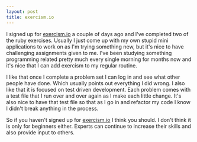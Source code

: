 ```yaml
---
layout: post
title: exercism.io
---
```


I signed up for [exercism.io](http://exercism.io) a couple of days ago and I've completed two of the ruby exercises. Usually I just come up with my own stupid mini applications to work on as I'm trying something new, but it's nice to have challenging assignments given to me. I've been studying something programming related pretty much every single morning for months now and it's nice that I can add exercism to my regular routine.

I like that once I complete a problem set I can log in and see what other people have done. Which usually points out everything I did wrong. I also like that it is focused on test driven development. Each problem comes with a test file that I run over and over again as I make each little change. It's also nice to have that test file so that as I go in and refactor my code I know I didn't break anything in the process.

So if you haven't signed up for [exercism.io](http://exercism.io) I think you should. I don't think it is only for beginners either. Experts can continue to increase their skills and also provide input to others.

